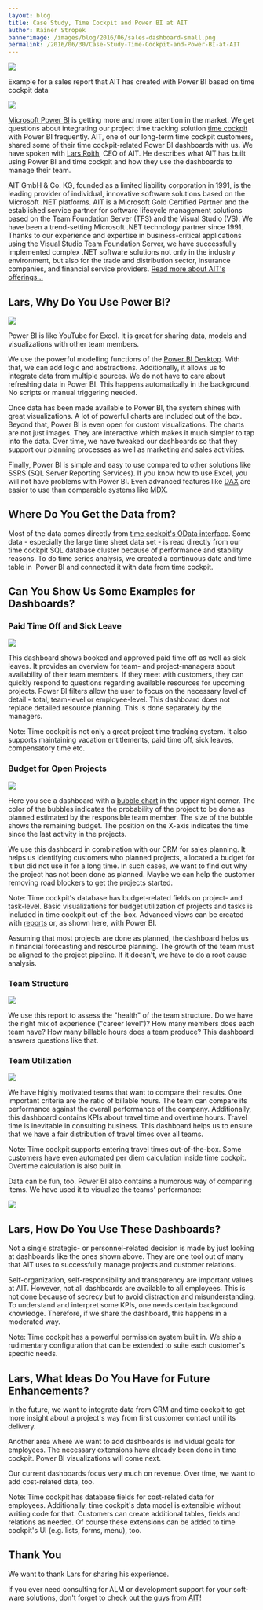 ```yaml
---
layout: blog
title: Case Study, Time Cockpit and Power BI at AIT
author: Rainer Stropek
bannerimage: /images/blog/2016/06/sales-dashboard-small.png
permalink: /2016/06/30/Case-Study-Time-Cockpit-and-Power-BI-at-AIT
---
```


<p xmlns="http://www.w3.org/1999/xhtml">
  <img src="{{site.baseurl}}images/blog/2016/06/sales-dashboard.png" />
</p><p class="imageCaption" xmlns="http://www.w3.org/1999/xhtml">Example for a sales report that AIT has created with Power BI based on time cockpit data</p><div class="floatRight" xmlns="http://www.w3.org/1999/xhtml">
  <img src="{{site.baseurl}}images/blog/2016/06/ait-logo.gif?mh=125" />
</div><p xmlns="http://www.w3.org/1999/xhtml">
  <a href="https://powerbi.microsoft.com" target="_blank">Microsoft Power BI</a> is getting more and more attention in the market. We get questions about integrating our project time tracking solution <a href="~/" target="_blank">time cockpit</a> with Power BI frequently. AIT, one of our long-term time cockpit customers, shared some of their time cockpit-related Power BI dashboards with us. We have spoken with <a href="http://www.aitgmbh.de/unternehmen/team.html" target="_blank">Lars Roith</a>, CEO of AIT. He describes what AIT has built using Power BI and time cockpit and how they use the dashboards to manage their team.</p><p class="showcase" xmlns="http://www.w3.org/1999/xhtml">AIT GmbH &amp; Co. KG, founded as a limited liability corporation in 1991, is the leading provider of individual, innovative software solutions based on the Microsoft .NET platforms. AIT is a Microsoft Gold Certified Partner and the established service partner for software lifecycle management solutions based on the Team Foundation Server (TFS) and the Visual Studio (VS). We have been a trend-setting Microsoft .NET technology partner since 1991. Thanks to our experience and expertise in business-critical applications using the Visual Studio Team Foundation Server, we have successfully implemented complex .NET software solutions not only in the industry environment, but also for the trade and distribution sector, insurance companies, and financial service providers. <a href="http://www.aitgmbh.de/leistungsspektrum.html" target="_blank">Read more about AIT's offerings...</a></p><h2 xmlns="http://www.w3.org/1999/xhtml">Lars, Why Do You Use Power BI?</h2><div class="floatLeft" xmlns="http://www.w3.org/1999/xhtml">
  <img src="{{site.baseurl}}images/blog/2016/06/lars-roith.jpg" />
</div><p xmlns="http://www.w3.org/1999/xhtml">Power BI is like YouTube for Excel. It is great for sharing data, models and visualizations with other team members.</p><p xmlns="http://www.w3.org/1999/xhtml">We use the powerful modelling functions of the <a href="https://powerbi.microsoft.com/en-us/desktop/" target="_blank">Power BI Desktop</a>. With that, we can add logic and abstractions. Additionally, it allows us to integrate data from multiple sources. We do not have to care about refreshing data in Power BI. This happens automatically in the background. No scripts or manual triggering needed.<br /></p><p xmlns="http://www.w3.org/1999/xhtml">Once data has been made available to Power BI, the system shines with great visualizations. A lot of powerful charts are included out of the box. Beyond that, Power BI is even open for custom visualizations. The charts are not just images. They are interactive which makes it much simpler to tap into the data. Over time, we have tweaked our dashboards so that they support our planning processes as well as marketing and sales activities.</p><p xmlns="http://www.w3.org/1999/xhtml">Finally, Power BI is simple and easy to use compared to other solutions like SSRS (SQL Server Reporting Services). If you know how to use Excel, you will not have problems with Power BI. Even advanced features like <a href="https://powerbi.microsoft.com/en-us/documentation/powerbi-desktop-quickstart-learn-dax-basics/" target="_blank">DAX</a> are easier to use than comparable systems like <a href="https://msdn.microsoft.com/en-us/library/ms145514.aspx" target="_blank">MDX</a>.<br /></p><h2 xmlns="http://www.w3.org/1999/xhtml">Where Do You Get the Data from?</h2><p xmlns="http://www.w3.org/1999/xhtml">Most of the data comes directly from <a href="https://help.timecockpit.com/?topic=html/1ed79daa-f621-4dda-9f3a-9fa720c55df1.htm" target="_blank">time cockpit's OData interface</a>. Some data - especially the large time sheet data set - is read directly from our time cockpit SQL database cluster because of performance and stability reasons. To do time series analysis, we created <span lang="EN-US">a continuous date and time table in </span> Power BI and connected it with data from time cockpit.</p><h2 xmlns="http://www.w3.org/1999/xhtml">Can You Show Us Some Examples for Dashboards?
<br /></h2><h3 xmlns="http://www.w3.org/1999/xhtml">Paid Time Off and Sick Leave
<br /></h3><p xmlns="http://www.w3.org/1999/xhtml">
  <img src="{{site.baseurl}}images/blog/2016/06/vacation-sickness-dashboard.png" />
</p><p xmlns="http://www.w3.org/1999/xhtml">This dashboard shows booked and approved paid time off as well as sick leaves. It provides an overview for team- and project-managers about availability of their team members. If they meet with customers, they can quickly respond to questions regarding available resources for upcoming projects. Power BI filters allow the user to focus on the necessary level of detail - total, team-level or employee-level. This dashboard does not replace detailed resource planning. This is done <span lang="EN-US">separately</span> by the managers.</p><p class="showcase" xmlns="http://www.w3.org/1999/xhtml">Note: Time cockpit is not only a great project time tracking system. It also supports maintaining vacation entitlements, paid time off, sick leaves, compensatory time etc.</p><h3 xmlns="http://www.w3.org/1999/xhtml">Budget for Open Projects</h3><p xmlns="http://www.w3.org/1999/xhtml">
  <img src="{{site.baseurl}}images/blog/2016/06/open-project-budget.png" />
</p><p xmlns="http://www.w3.org/1999/xhtml">Here you see a dashboard with a <a href="https://en.wikipedia.org/wiki/Bubble_chart" target="_blank">bubble chart</a> in the upper right corner. The color of the bubbles indicates the probability of the project to be done as planned estimated by the responsible team member. The size of the bubble shows the remaining budget. The position on the X-axis indicates the time since the last activity in the projects.</p><p xmlns="http://www.w3.org/1999/xhtml">We use this dashboard in combination with our CRM for sales planning. It helps us identifying customers who planned projects, allocated a budget for it but did not use it for a long time. In such cases, we want to find out why the project has not been done as planned. Maybe we can help the customer removing road blockers to get the projects started.</p><p class="showcase" xmlns="http://www.w3.org/1999/xhtml">Note: Time cockpit's database has budget-related fields on project- and task-level. Basic visualizations for budget utilization of projects and tasks is included in time cockpit out-of-the-box. Advanced views can be created with <a href="https://help.timecockpit.com/?topic=html/79CD8953-EC83-4C9A-881D-3F054122D4D5.htm" target="_blank">reports</a> or, as shown here, with Power BI.</p><p xmlns="http://www.w3.org/1999/xhtml">Assuming that most projects are done as planned, the dashboard helps us in financial forecasting and resource planning. The growth of the team must be aligned to the project pipeline. If it doesn't, we have to do a root cause analysis.</p><h3 xmlns="http://www.w3.org/1999/xhtml">Team Structure</h3><p xmlns="http://www.w3.org/1999/xhtml">
  <img src="{{site.baseurl}}images/blog/2016/06/project-responsibility.png" />
</p><p xmlns="http://www.w3.org/1999/xhtml">We use this report to assess the "health" of the team structure. Do we have the right mix of experience ("career level")? How many members does each team have? How many billable hours does a team produce? This dashboard answers questions like that.<br /></p><h3 xmlns="http://www.w3.org/1999/xhtml">Team Utilization</h3><p xmlns="http://www.w3.org/1999/xhtml">
  <img src="{{site.baseurl}}images/blog/2016/06/team-utilization.png" />
</p><p xmlns="http://www.w3.org/1999/xhtml">We have highly motivated teams that want to compare their results. One important criteria are the ratio of billable hours. The team can compare its performance against the overall performance of the company. Additionally, this dashboard contains KPIs about travel time and overtime hours. Travel time is inevitable in consulting business. This dashboard helps us to ensure that we have a fair distribution of travel times over all teams.</p><p class="showcase" xmlns="http://www.w3.org/1999/xhtml">Note: Time cockpit supports entering travel times out-of-the-box. Some customers have even automated per diem calculation inside time cockpit. Overtime calculation is also built in.</p><p xmlns="http://www.w3.org/1999/xhtml">Data can be fun, too. Power BI also contains a humorous way of comparing items. We have used it to visualize the teams' performance:</p><p xmlns="http://www.w3.org/1999/xhtml">
  <img src="{{site.baseurl}}images/blog/2016/06/fishes.png" />
</p><h2 xmlns="http://www.w3.org/1999/xhtml">Lars, How Do You Use These Dashboards?</h2><p xmlns="http://www.w3.org/1999/xhtml">Not a single strategic- or personnel-related decision is made by just looking at dashboards like the ones shown above. They are one tool out of many that AIT uses to successfully manage projects and customer relations.</p><p xmlns="http://www.w3.org/1999/xhtml">Self-organization, self-responsibility and <span lang="EN-US">transparency</span> are important values at AIT. However, not all dashboards are available to all employees. This is not done because of secrecy but to avoid distraction and misunderstanding. To understand and interpret some KPIs, one needs certain background knowledge. Therefore, if we share the dashboard, this happens in a moderated way.</p><p class="showcase" xmlns="http://www.w3.org/1999/xhtml">Note: Time cockpit has a powerful permission system built in. We ship a rudimentary configuration that can be extended to suite each customer's specific needs.</p><h2 xmlns="http://www.w3.org/1999/xhtml">Lars, What Ideas Do You Have for Future Enhancements?</h2><p xmlns="http://www.w3.org/1999/xhtml">In the future, we want to integrate data from CRM and time cockpit to get more insight about a project's way from first customer contact until its delivery.</p><p xmlns="http://www.w3.org/1999/xhtml">Another area where we want to add dashboards is individual goals for employees. The necessary extensions have already been done in time cockpit. Power BI visualizations will come next.</p><p xmlns="http://www.w3.org/1999/xhtml">Our current dashboards focus very much on revenue. Over time, we want to add cost-related data, too.<br /></p><p class="showcase" xmlns="http://www.w3.org/1999/xhtml">Note: Time cockpit has database fields for cost-related data for employees. Additionally, time cockpit's data model is extensible without writing code for that. Customers can create additional tables, fields and relations as needed. Of course these extensions can be added to time cockpit's UI (e.g. lists, forms, menu), too.</p><h2 xmlns="http://www.w3.org/1999/xhtml">Thank You</h2><p class="showcase" xmlns="http://www.w3.org/1999/xhtml">We want to thank Lars for sharing his experience.</p><p xmlns="http://www.w3.org/1999/xhtml">
  <span lang="EN-US">If you ever need consulting for ALM or development support for your software solutions, don't forget to check out the guys from <a href="http://www.aitgmbh.de/" target="_blank">AIT</a>!</span>
</p>